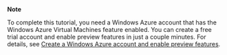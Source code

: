 <div class="dev-callout"><strong>Note</strong>
<p>To complete this tutorial, you need a Windows Azure account that has the Windows Azure Virtual Machines feature enabled. You can create a free trial account and enable preview features in just a couple minutes. For details, see <a href="../create-a-windows-azure-account/" target="_blank">Create a Windows Azure account and enable preview features</a>.</p>
</div>
<br />

